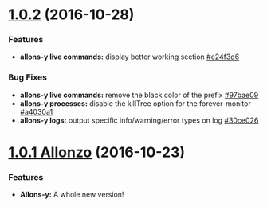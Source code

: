 <a name="1.0.2"></a>
# [1.0.2](https://github.com/CodeCorico/allons-y/compare/1.0.1...1.0.2) (2016-10-28)

### Features
* **allons-y live commands:** display better working section [#e24f3d6](https://github.com/CodeCorico/allons-y/commit/e24f3d6)

### Bug Fixes
* **allons-y live commands:** remove the black color of the prefix [#97bae09](https://github.com/CodeCorico/allons-y/commit/97bae09)
* **allons-y processes:** disable the killTree option for the forever-monitor [#a4030a1](https://github.com/CodeCorico/allons-y/commit/a4030a1)
* **allons-y logs:** output specific info/warning/error types on log [#30ce026](https://github.com/CodeCorico/allons-y/commit/30ce026)

<a name="1.0.1"></a>
# [1.0.1 Allonzo](https://github.com/CodeCorico/allons-y/releases/tag/1.0.1) (2016-10-23)

### Features
* **Allons-y:** A whole new version!
